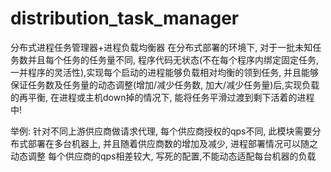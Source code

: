 # distribution_task_manager
分布式进程任务管理器+进程负载均衡器 在分布式部署的环境下, 对于一批未知任务数并且每个任务的任务量不同, 程序代码无状态(不在每个程序内绑定固定任务,一并程序的灵活性),实现每个启动的进程能够负载相对均衡的领到任务, 并且能够保证任务数及任务量的动态调整(增加/减少任务数, 加大/减少任务量)后,实现负载的再平衡, 在进程或主机down掉的情况下, 能将任务平滑过渡到剩下活着的进程中!

举例:
针对不同上游供应商做请求代理, 每个供应商授权的qps不同, 此模块需要分布式部署在多台机器上, 并且随着供应商数的增加及减少, 进程部署情况可以随之动态调整
每个供应商的qps相差较大, 写死的配置,不能动态适配每台机器的负载


